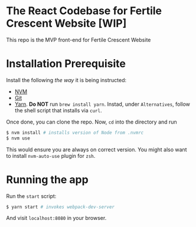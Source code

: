 # The React Codebase for Fertile Crescent Website [WIP]

This repo is the MVP front-end for Fertile Crescent Website

# Installation Prerequisite

Install the following _the way_ it is being instructed:
- [NVM](https://github.com/creationix/nvm#install-script)
- [Git](https://www.atlassian.com/git/tutorials/install-git#homebrew)
- [Yarn](https://yarnpkg.com/lang/en/docs/install). **Do NOT** run `brew install yarn`. Instad, under `Alternatives`, follow the shell script that installs via `curl`.

Once done, you can clone the repo. Now, `cd` into the directory and run

```bash
$ nvm install # installs version of Node from .nvmrc
$ nvm use
```

This would ensure you are always on correct version. You might also want to install `nvm-auto-use` plugin for `zsh`.

# Running the app

Run the `start` script:
```bash
$ yarn start # invokes webpack-dev-server
```

And visit `localhost:8080` in your browser.
